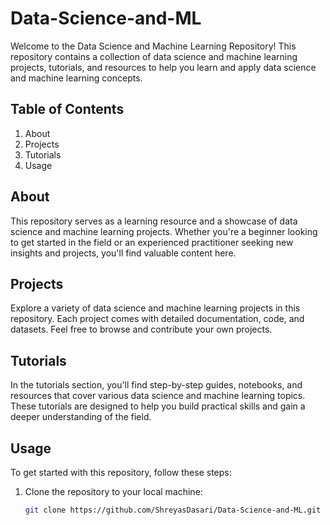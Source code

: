 # Data-Science-and-ML

Welcome to the Data Science and Machine Learning Repository! This repository contains a collection of data science and machine learning projects, tutorials, and resources to help you learn and apply data science and machine learning concepts.

## Table of Contents

1. About
2. Projects
3. Tutorials
4. Usage

## About

This repository serves as a learning resource and a showcase of data science and machine learning projects. Whether you're a beginner looking to get started in the field or an experienced practitioner seeking new insights and projects, you'll find valuable content here.

## Projects

Explore a variety of data science and machine learning projects in this repository. Each project comes with detailed documentation, code, and datasets. Feel free to browse and contribute your own projects.

## Tutorials

In the tutorials section, you'll find step-by-step guides, notebooks, and resources that cover various data science and machine learning topics. These tutorials are designed to help you build practical skills and gain a deeper understanding of the field.

## Usage

To get started with this repository, follow these steps:

1. Clone the repository to your local machine:
   ```bash
   git clone https://github.com/ShreyasDasari/Data-Science-and-ML.git
